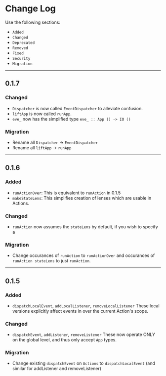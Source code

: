# Change Log
Use the following sections:
- `Added`
- `Changed`
- `Deprecated`
- `Removed`
- `Fixed`
- `Security`
- `Migration`

---

## 0.1.7
### Changed
- `Dispatcher` is now called `EventDispatcher` to alleviate confusion.
- `liftApp` is now called `runApp`.
- `eve_` now has the simplified type `eve_ :: App () -> IO ()`

### Migration
- Rename all `Dispatcher` -> `EventDispatcher`
- Rename all `liftApp` -> `runApp`
 
---
## 0.1.6
### Added
-   `runActionOver`: This is equivalent to `runAction` in 0.1.5
-   `makeStateLens`: This simplifies creation of lenses which are usable in Actions.

### Changed
- `runAction` now assumes the `stateLens` by default, if you wish to specify a 

### Migration
- Change occurances of `runAction` to `runActionOver` and occurances of `runAction stateLens`
    to just `runAction`.
 
---
## 0.1.5
### Added
- `dispatchLocalEvent`, `addLocalListener`, `removeLocalListener`
     These local versions explicitly affect events in over the current Action's scope.

### Changed
- `dispatchEvent`, `addListener`, `removeListener`
    These now operate ONLY on the global level, and thus only accept `App` types.

### Migration
-   Change existing `dispatchEvent` on `Actions` to `dispatchLocalEvent` (and
    similar for addListener and removeListener)
